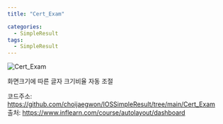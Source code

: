 ```yaml
---
title: "Cert_Exam"

categories:
  - SimpleResult
tags:
  - SimpleResult
---  
```


![Cert_Exam](https://user-images.githubusercontent.com/68246962/154987276-fc27d51f-2d0d-46b2-93aa-3f93410f23d1.gif)  

화면크기에 따른 글자 크기비율 자동 조절  

코드주소: <https://github.com/choijaegwon/IOSSimpleResult/tree/main/Cert_Exam>  
출처: <https://www.inflearn.com/course/autolayout/dashboard>